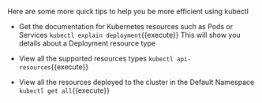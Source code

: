Here are some more quick tips to help you be more efficient using kubectl
- Get the documentation for Kubernetes resources such as Pods or Services
`kubectl explain deployment`{{execute}}
This will show you details about a Deployment resource type

- View all the supported resources types
`kubectl api-resources`{{execute}}

- View all the resources deployed to the cluster in the Default Namespace
`kubectl get all`{{execute}}